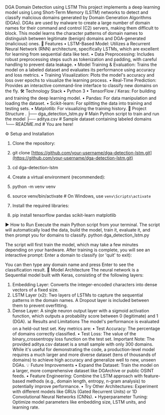 DGA Domain Detection using LSTM
This project implements a deep learning model using Long Short-Term Memory (LSTM) networks to detect and classify malicious domains generated by Domain Generation Algorithms (DGAs). DGAs are used by malware to create a large number of domain names for their command and control (C2) servers, making them difficult to block. This model learns the character patterns of domain names to distinguish between legitimate (benign) domains and DGA-generated (malicious) ones.
🚀 Features
•	LSTM-Based Model: Utilizes a Recurrent Neural Network (RNN) architecture, specifically LSTMs, which are excellent for learning from sequential data like text.
•	Data Preprocessing: Includes robust preprocessing steps such as tokenization and padding, with careful handling to prevent data leakage.
•	Model Training & Evaluation: Trains the model on a labeled dataset and evaluates its performance using accuracy and loss metrics.
•	Training Visualization: Plots the model's accuracy and loss over epochs to visualize the learning process.
•	Real-Time Prediction: Provides an interactive command-line interface to classify new domains on the fly.
🛠️ Technology Stack
•	Python 3
•	TensorFlow / Keras: For building and training the deep learning model.
•	Pandas: For data manipulation and loading the dataset.
•	Scikit-learn: For splitting the data into training and testing sets.
•	Matplotlib: For visualizing the training history.
📂 Project Structure
.
├── dga_detection_lstm.py   # Main Python script to train and run the model
├── aditya.csv              # Sample dataset containing labeled domains
└── README.md               # You are here!

⚙️ Setup and Installation
1.	Clone the repository:
2.	git clone [https://github.com/your-username/dga-detection-lstm.git](https://github.com/your-username/dga-detection-lstm.git)
3.	cd dga-detection-lstm

4.	Create a virtual environment (recommended):
5.	python -m venv venv
6.	source venv/bin/activate  # On Windows, use `venv\Scripts\activate`

7.	Install the required libraries:
8.	pip install tensorflow pandas scikit-learn matplotlib

▶️ How to Run
Execute the main Python script from your terminal. The script will automatically load the data, build the model, train it, evaluate it, and then prompt you for domains to classify.
python dga_detection_lstm.py

The script will first train the model, which may take a few minutes depending on your hardware. After training is complete, you will see an interactive prompt:
Enter a domain to classify (or 'quit' to exit):

You can then type any domain name and press Enter to see the classification result.
🧠 Model Architecture
The neural network is a Sequential model built with Keras, consisting of the following layers:
1.	Embedding Layer: Converts the integer-encoded characters into dense vectors of a fixed size.
2.	LSTM Layer (x2): Two layers of LSTMs to capture the sequential patterns in the domain names. A Dropout layer is included between them to prevent overfitting.
3.	Dense Layer: A single neuron output layer with a sigmoid activation function, which outputs a probability score between 0 (legitimate) and 1 (DGA).
📊 Results and Limitations
The model's performance is evaluated on a held-out test set. Key metrics are:
•	Test Accuracy: The percentage of domains correctly classified.
•	Test Loss: The value of the binary_crossentropy loss function on the test set.
Important Note: The provided aditya.csv dataset is a small sample with only 300 domains. While it's useful for demonstrating the code, a production-level model requires a much larger and more diverse dataset (tens of thousands of domains) to achieve high accuracy and generalize well to new, unseen DGAs.
💡 Future Improvements
•	Expand the Dataset: Train the model on a larger, more comprehensive dataset like DGArchive or public OSINT feeds.
•	Feature Engineering: Combine the LSTM approach with feature-based methods (e.g., domain length, entropy, n-gram analysis) to potentially improve performance.
•	Try Other Architectures: Experiment with different models like GRUs (Gated Recurrent Units) or 1D Convolutional Neural Networks (CNNs).
•	Hyperparameter Tuning: Optimize model parameters like embedding size, LSTM units, and learning rate.

